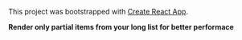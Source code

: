 This project was bootstrapped with [Create React App](https://github.com/facebook/create-react-app).


**Render only partial items from your long list for better performace**
